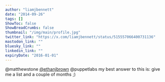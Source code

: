 ```yaml
---
author: "liamjbennett"
date: "2014-09-26"
tags: []
ShowToc: false
ShowBreadCrumbs: false
thumbnail: "/img/main/profile.jpg"
twitter_link: "https://x.com/liamjbennett/status/515557066400731136"
mastodon_link: ""
bluesky_link: ""
linkedin_link: ""
expiryDate: "2016-01-01"
---
```


@matthewstone [@ethanjbrown](https://x.com/ethanjbrown) @puppetlabs my best answer to this is: give me a list and a couple of months ;)

